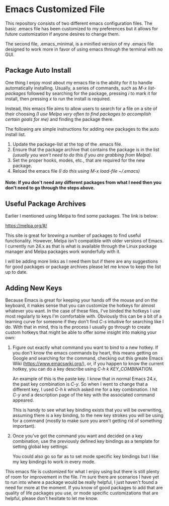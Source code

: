 # Emacs Customized File
This repository consists of two different emacs configuration files.  The basic .emacs file has been customized to my preferences but it allows for future customization if anyone desires to change them.

The second file, .emacs_minimal, is a minified version of my .emacs file designed to work more in favor of using emacs through the terminal with no GUI.

## Package Auto Install
One thing I enjoy most about my emacs file is the ability for it to handle automatically installing.  Usually, a series of commands, such as *M-x list-packages* followed by searching for the package, pressing *i* to mark it for install, then pressing *x* to run the install is required.

Instead, this emacs file aims to allow users to search for a file on a site of their choosing *(I use Melpa very often to find packages to accomplish certain goals for me)* and finding the package there.  

The following are simple instructions for adding new packages to the auto install list.

1. Update the package-list at the top of the .emacs file.
2. Ensure that the package archive that contains the package is in the list *(usually you won't need to do this if you are grabbing from Melpa)*.
3. Set the proper hooks, modes, etc., that are required for the new package.
4. Reload the emacs file *(I do this using M-x load-file ~/.emacs)*

#### Note: If you don't need any different packages from what I need then you don't need to go through the steps above.

## Useful Package Archives
Earlier I mentioned using Melpa to find some packages.  The link is below:

https://melpa.org/#/

This site is great for browing a number of packages to find useful functionality.  However, Melpa isn't compatible with older versions of Emacs.  I currently run 24.x as that is what is available through the Linux package manager and Melpa packages work wonderfully with it.

I will be adding more links as I need them but if there are any suggestions for good packages or package archives please let me know to keep the list up to date.

## Adding New Keys
Because Emacs is great for keeping your hands off the mouse and on the keyboard, it makes sense that you can customize the hotkeys for almost whatever you want.  In the case of these files, I've binded the hotkeys I use most regularly to keys I'm comfortable with.  Obviously this can be a bit of a learning curve for someone if they don't find *C-s* intuitive for searching like I do.  With that in mind, this is the process I usually go through to create custom hotkeys that might be able to offer some insight into making your own:

1. Figure out exactly what command you want to bind to a new hotkey.  If you don't know the emacs commands by heart, this means getting on Google and searching for the command, checking out this greate Emacs Wiki (https://www.emacswiki.org/), or, if you happen to know the current hotkey, you can do a key describe using *C-h k KEY_COMBINATION*.
   
   An example of this is the paste key.  I know that in normal Emacs 24.x, the past key combination is *C-y*.  So when I went to change that a different key, I used *C-h k* which asked me for a key combination.  I hit *C-y* and a description page of the key with the associated command appeared.
   
   This is handy to see what key binding exists that you will be overwriting, assuming there is a key binding, to the new key strokes you will be using for a command (mostly to make sure you aren't getting rid of something important).

2. Once you've got the command you want and decided on a key combination, use the previously defined key bindings as a template for setting global key settings.

   You could also go so far as to set mode specific key bindings but I like my key bindings to work in every mode.
   
This emacs file is customized for what I enjoy using but there is still plenty of room for improvement in the file.  I'm sure there are scenarios I have yet to run into where a package would be really helpful, I just haven't found a need for more at the moment.  If you know of good packages to add that are quality of life packages you use, or mode specific customizations that are helpful, please don't hesitate to let me know.
